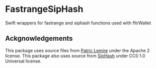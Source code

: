 # FastrangeSipHash
Swift wrappers for fastrange and siphash functions used with fltrWallet

## Ackgnowledgements
This package uses source files from [Patric Lemire](https://github.com/lemire/fastrange/blob/master/fastrange.h) under the Apache 2 license. This package also uses source from [SipHash](https://github.com/veorq/SipHash) under CC0 1.0 Universal license.
